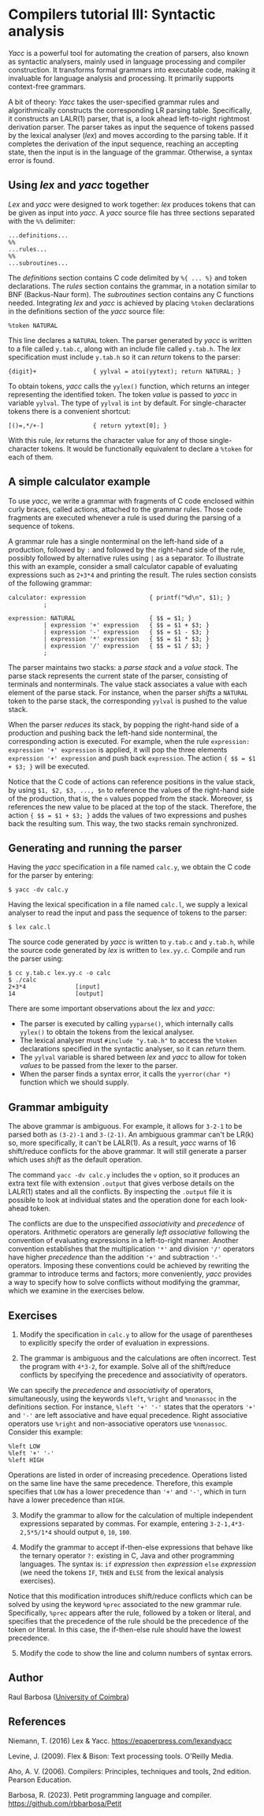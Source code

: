 # Compilers tutorial III: Syntactic analysis

_Yacc_ is a powerful tool for automating the creation of parsers, also known as syntactic analysers, mainly used in language processing and compiler construction. It transforms formal grammars into executable code, making it invaluable for language analysis and processing. It primarily supports context-free grammars.

A bit of theory: _Yacc_ takes the user-specified grammar rules and algorithmically constructs the corresponding LR parsing table. Specifically, it constructs an LALR(1) parser, that is, a look ahead left-to-right rightmost derivation parser. The parser takes as input the sequence of tokens passed by the lexical analyser (_lex_) and moves according to the parsing table. If it completes the derivation of the input sequence, reaching an accepting state, then the input is in the language of the grammar. Otherwise, a syntax error is found.

## Using _lex_ and _yacc_ together

_Lex_ and _yacc_ were designed to work together: _lex_ produces tokens that can be given as input into _yacc_. A _yacc_ source file has three sections separated with the `%%` delimiter:

    ...definitions...
    %% 
    ...rules...
    %% 
    ...subroutines...

The _definitions_ section contains C code delimited by ``%{ ... %}`` and token declarations. The _rules_ section contains the grammar, in a notation similar to BNF (Backus-Naur form). The _subroutines_ section contains any C functions needed. Integrating _lex_ and _yacc_ is achieved by placing ``%token`` declarations in the definitions section of the _yacc_ source file:

    %token NATURAL

This line declares a ``NATURAL`` token. The parser generated by _yacc_ is written to a file called ``y.tab.c``, along with an include file called ``y.tab.h``. The _lex_ specification must include ``y.tab.h`` so it can _return_ tokens to the parser:

    {digit}+                { yylval = atoi(yytext); return NATURAL; }

To obtain tokens, _yacc_ calls the ``yylex()`` function, which returns an integer representing the identified token. The token _value_ is passed to _yacc_ in variable ``yylval``. The type of ``yylval`` is ``int`` by default. For single-character tokens there is a convenient shortcut:

    [()=,*/+-]              { return yytext[0]; }

With this rule, _lex_ returns the character value for any of those single-character tokens. It would be functionally equivalent to declare a ``%token`` for each of them.

## A simple calculator example

To use _yacc_, we write a grammar with fragments of C code enclosed within curly braces, called actions, attached to the grammar rules. Those code fragments are executed whenever a rule is used during the parsing of a sequence of tokens.

A grammar rule has a single nonterminal on the left-hand side of a production, followed by ``:`` and followed by the right-hand side of the rule, possibly followed by alternative rules using ``|`` as a separator. To illustrate this with an example, consider a small calculator capable of evaluating expressions such as ``2+3*4`` and printing the result. The rules section consists of the following grammar:

    calculator: expression                  { printf("%d\n", $1); }
              ;

    expression: NATURAL                     { $$ = $1; }
              | expression '+' expression   { $$ = $1 + $3; }
              | expression '-' expression   { $$ = $1 - $3; }
              | expression '*' expression   { $$ = $1 * $3; }
              | expression '/' expression   { $$ = $1 / $3; }
              ;

The parser maintains two stacks: a _parse stack_ and a _value stack_. The parse stack represents the current state of the parser, consisting of terminals and nonterminals. The value stack associates a value with each element of the parse stack. For instance, when the parser _shifts_ a ``NATURAL`` token to the parse stack, the corresponding ``yylval`` is pushed to the value stack.

When the parser _reduces_ its stack, by popping the right-hand side of a production and pushing back the left-hand side nonterminal, the corresponding action is executed. For example, when the rule ``expression: expression '+' expression`` is applied, it will pop the three elements ``expression '+' expression`` and push back ``expression``. The action ``{ $$ = $1 + $3; }`` will be executed.

Notice that the C code of actions can reference positions in the value stack, by using ``$1, $2, $3, ..., $n`` to reference the values of the right-hand side of the production, that is, the ``n`` values popped from the stack. Moreover, ``$$`` references the new value to be placed at the top of the stack. Therefore, the action ``{ $$ = $1 + $3; }`` adds the values of two expressions and pushes back the resulting sum. This way, the two stacks remain synchronized.

## Generating and running the parser

Having the _yacc_ specification in a file named ``calc.y``, we obtain the C code for the parser by entering:

    $ yacc -dv calc.y

Having the lexical specification in a file named ``calc.l``, we supply a lexical analyser to read the input and pass the sequence of tokens to the parser:

    $ lex calc.l

The source code generated by _yacc_ is written to ``y.tab.c`` and ``y.tab.h``, while the source code generated by _lex_ is written to ``lex.yy.c``. Compile and run the parser using:

    $ cc y.tab.c lex.yy.c -o calc
    $ ./calc
    2+3*4              [input]
    14                 [output]

There are some important observations about the _lex_ and _yacc_:

- The parser is executed by calling ``yyparse()``, which internally calls ``yylex()`` to obtain the tokens from the lexical analyser.
- The lexical analyser must ``#include "y.tab.h"`` to access the ``%token`` declarations specified in the syntactic analyser, so it can _return_ them.
- The ``yylval`` variable is shared between _lex_ and _yacc_ to allow for token _values_ to be passed from the lexer to the parser.
- When the parser finds a syntax error, it calls the ``yyerror(char *)`` function which we should supply.

## Grammar ambiguity

The above grammar is ambiguous. For example, it allows for ``3-2-1`` to be parsed both as ``(3-2)-1`` and ``3-(2-1)``. An ambiguous grammar can't be LR(k) so, more specifically, it can't be LALR(1). As a result, _yacc_ warns of 16 shift/reduce conflicts for the above grammar. It will still generate a parser which uses _shift_ as the default operation.

The command ``yacc -dv calc.y`` includes the ``v`` option, so it produces an extra text file with extension ``.output`` that gives verbose details on the LALR(1) states and all the conflicts. By inspecting the ``.output`` file it is possible to look at individual states and the operation done for each look-ahead token.

The conflicts are due to the unspecified _associativity_ and _precedence_ of operators. Arithmetic operators are generally _left associative_ following the convention of evaluating expressions in a left-to-right manner. Another convention establishes that the multiplication ``'*'`` and division ``'/'`` operators have higher _precedence_ than the addition ``'+'`` and subtraction ``'-'`` operators. Imposing these conventions could be achieved by rewriting the grammar to introduce terms and factors; more conveniently, _yacc_ provides a way to specify how to solve conflicts without modifying the grammar, which we examine in the exercises below.

## Exercises

1. Modify the specification in ``calc.y`` to allow for the usage of parentheses to explicitly specify the order of evaluation in expressions.

2. The grammar is ambiguous and the calculations are often incorrect. Test the program with ``4*3-2``, for example. Solve all of the shift/reduce conflicts by specifying the precedence and associativity of operators.

We can specify the _precedence_ and _associativity_ of operators, simultaneously, using the keywords ``%left``, ``%right`` and ``%nonassoc`` in the definitions section. For instance, ``%left '+' '-'`` states that the operators ``'+'`` and ``'-'`` are left associative and have equal precedence. Right associative operators use ``%right`` and non-associative operators use ``%nonassoc``. Consider this example:

    %left LOW
    %left '+' '-'
    %left HIGH

Operations are listed in order of increasing precedence. Operations listed on the same line have the same precedence. Therefore, this example specifies that ``LOW`` has a lower precedence than ``'+'`` and ``'-'``, which in turn have a lower precedence than ``HIGH``.

3. Modify the grammar to allow for the calculation of multiple independent expressions separated by commas. For example, entering ``3-2-1,4*3-2,5*5/1*4`` should output ``0``, ``10``, ``100``.

4. Modify the grammar to accept if-then-else expressions that behave like the ternary operator ``?:`` existing in C, Java and other programming languages. The syntax is: ``if`` _expression_ ``then`` _expression_ ``else`` _expression_ (we need the tokens ``IF``, ``THEN`` and ``ELSE`` from the lexical analysis exercises).

Notice that this modification introduces shift/reduce conflicts which can be solved by using the keyword ``%prec`` associated to the new grammar rule. Specifically, ``%prec`` appears after the rule, followed by a token or literal, and specifies that the precedence of the rule should be the precedence of the token or literal. In this case, the if-then-else rule should have the lowest precedence.

5. Modify the code to show the line and column numbers of syntax errors.

## Author

Raul Barbosa ([University of Coimbra](https://apps.uc.pt/mypage/faculty/uc26844))

## References

Niemann, T. (2016) Lex & Yacc. https://epaperpress.com/lexandyacc

Levine, J. (2009). Flex & Bison: Text processing tools. O'Reilly Media.

Aho, A. V. (2006). Compilers: Principles, techniques and tools, 2nd edition. Pearson Education.

Barbosa, R. (2023). Petit programming language and compiler. https://github.com/rbbarbosa/Petit
